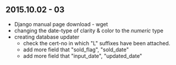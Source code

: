 
## 2015.10.02 - 03

* Django manual page download - wget 
* changing the date-type of clarity & color to the *numeric* type
* creating database updater
   - check the cert-no in which "L" suffixes have been attached.
   - add more field that "sold_flag", "sold_date"
   - add more field that "input_date", "updated_date"




   
  
